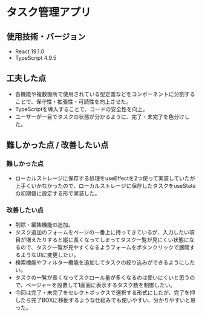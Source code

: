 # タスク管理アプリ

## 使用技術・バージョン

- React 19.1.0
- TypeScript 4.9.5

## 工夫した点

- 各機能や複数箇所で使用されている型定義などをコンポーネントに分割することで、保守性・拡張性・可読性を向上させた。
- TypeScriptを導入することで、コードの安全性を向上。
- ユーザーが一目でタスクの状態が分かるように、完了・未完了を色分けした。

## 難しかった点 / 改善したい点

### 難しかった点

- ローカルストレージに保存する処理をuseEffectを2つ使って実装していたが上手くいかなかったので、ローカルストレージに保存したタスクをuseStateの初期値に設定する形で実装した。

### 改善したい点

- 削除・編集機能の追加。
- タスク追加のフォームをページの一番上に持ってきているが、入力したい項目が増えたりすると縦に長くなってしまってタスク一覧が見にくい状態になるので、タスク一覧が見やすくなるようフォームをボタンクリックで展開するようなUIに変更したい。
- 検索機能やフィルター機能を追加してタスクの絞り込みができるようにしたい。
- タスクの一覧が長くなってスクロール量が多くなるのは使いにくいと思うので、ページャーを設置して1画面に表示するタスク数を制御したい。
- 今回は完了・未完了をセレクトボックスで選択する形式にしたが、完了を押したら完了BOXに移動するような仕組みでも使いやすい、分かりやすいと思った。
